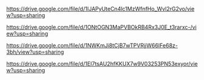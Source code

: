 https://drive.google.com/file/d/1IJAPyUteCn4lc1MzWfnfHo_Wvl2rG2vo/view?usp=sharing



https://drive.google.com/file/d/1ONtOGN3MaPVBOkRB4Rx3J0E_t3rarxc-/view?usp=sharing

https://drive.google.com/file/d/1NWKmJi8tCjB7wTPVRjjW66IFe68z-3bh/view?usp=sharing



https://drive.google.com/file/d/1EI7tsAU2hfKKUX7w9V03253PN53exyor/view?usp=sharing
